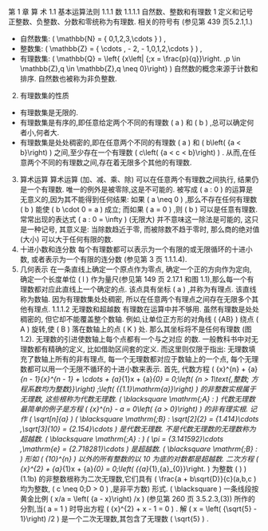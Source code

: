 第 1 章 算 术
1.1 基本运算法则
1.1.1 数
1.1.1.1 自然数、整数和有理数
1 定义和记号
正整数、负整数、分数和零统称为有理数. 相关的符号有 (参见第 439 页5.2.1,1.)
- 自然数集: \( \mathbb{N} = \{ 0,1,2,3,\cdots \} \) ,
- 整数集: \( \mathbb{Z} = \{ \cdots , - 2, - 1,0,1,2,\cdots \} \) ,
- 有理数集: \( \mathbb{Q} = \left\{  {x\left| {\;x = \frac{p}{q}}\right. ,p \in  \mathbb{Z},q \in  \mathbb{Z},q \neq  0}\right\} \)
自然数的概念来源于计数和排序. 自然数也被称为非负整数.
2. 有理数集的性质
- 有理数集是无限的.
- 有理数集是有序的,即任意给定两个不同的有理数 \( a \) 和 \( b \) ,总可以确定何者小,何者大.
- 有理数集是处处稠密的,即在任意两个不同的有理数 \( a \) 和 \( b\left( {a < b}\right) \) 之间,至少存在一个有理数 \( c\left( {a < c < b}\right) \) . 从而,在任意两个不同的有理数之间,存在着无限多个其他的有理数.
3. 算术运算
算术运算 (加、减、乘、除) 可以在任意两个有理数之间执行, 结果仍是一个有理数. 唯一的例外是被零除,这是不可能的. 被写成 \( a : 0 \) 的运算是无意义的,因为其不能得到任何结果: 如果 \( a \neq  0 \) ,那么不存在任何有理数 \( b \) 能使 \( b \cdot  0 = a \) 成立; 而如果 \( a = 0 \) ,则 \( b \) 可以是任意有理数. 常常出现的表达式 \( a : 0 = \infty \) (无限大) 并不意味这一除法是可能的, 这只是一种记号, 其意义是: 当除数趋近于零, 而被除数不趋于零时, 那么商的绝对值 (大小) 可以大于任何有限的数.
4. 十进小数和连分数
每个有理数都可以表示为一个有限的或无限循环的十进小数, 或者表示为一个有限的连分数 (参见第 3 页 1.1.1.4).
5. 几何表示
在一条直线上确定一个原点作为零点, 确定一个正的方向作为定向, 确定一个长度单位 \( l \) 作为量尺(参见第 149 页 2.17.1 和图 1.1),那么每一个有理数都对应此直线上一个确定的点. 该点具有坐标 \( a \) ,并称为有理点. 该直线称为数轴. 因为有理数集处处稠密, 所以在任意两个有理点之间存在无限多个其他有理点.
1.1.1.2 无理数和超越数
有理数在运算中并不够用. 虽然有理数是处处稠密的, 但它却不能覆盖整个数轴. 例如,让单位正方形的对角线 \( {AB} \) 绕点 \( A \) 旋转,使 \( B \) 落在数轴上的点 \( K \) 处.
那么其坐标将不是任何有理数 (图 1.2).
无理数的引进使数轴上每个点都有一个与之对应 的数. 一般教科书中对无理数都有精确的定义, 比如借助区间套的定义. 而这里则仅限于指出: 无理数填充了数轴上所有的非有理点, 每一个无理数都对应于数轴上的一个点, 每个无理数都可以用一个无限不循环的十进小数来表示.
首先, 代数方程
\( {x}^{n} + {a}_{n - 1}{x}^{n - 1} + \cdots  + {a}_{1}x + {a}_{0} = 0\;\left( {n > 1\text{,整数; 方程系数均为整数}}\right) \;\left( {{1.1}\mathrm{a}}\right) \)
的非整数实根属于无理数, 这些根称为代数无理数.
\( \blacksquare \mathrm{\;A} : \) 代数无理数最简单的例子是方程 \( {x}^{n} - a = 0\left( {a > 0}\right) \) 的非有理实根. 记作 \( \sqrt[n]{a} \)
\( \blacksquare \mathrm{\;B} : \sqrt[2]{2} = {1.414}\cdots ,\sqrt[3]{10} = {2.154}\cdots \) 是代数无理数.
不是代数无理数的无理数称为超越数.
\( \blacksquare \mathrm{\;A} : \) \( \pi  = {3.141592}\cdots ,\mathrm{e} = {2.718281}\cdots \) 是超越数.
\( \blacksquare \mathrm{\;B} : \) 形如 \( {10}^{n} \) 以外的所有整数的以 10 为底的对数都是超越数.
二次方程
\( {x}^{2} + {a}_{1}x + {a}_{0} = 0\;\left( {{a}_{1},{a}_{0}}\right. \) 为整数 \( ) \) (1.1b)
的非整数根称为二次无理数,它们具有 \( \frac{a + b\sqrt{D}}{c}(a,b,c \) 均为整数, \( c \neq  0;D > 0 \) ,是非平方数) 形式.
\( \blacksquare  \) 一条线段按黄金比例 \( x/a = \left( {a - x}\right) /x \) (参见第 260 页 3.5.2.3,(3)) 所作的分割,当\( a = 1 \) 时导出方程 \( {x}^{2} + x - 1 = 0 \) . 解 \( x = \left( {\sqrt{5} - 1}\right) /2 \) 是一个二次无理数,其包含了无理数 \( \sqrt{5} \) .